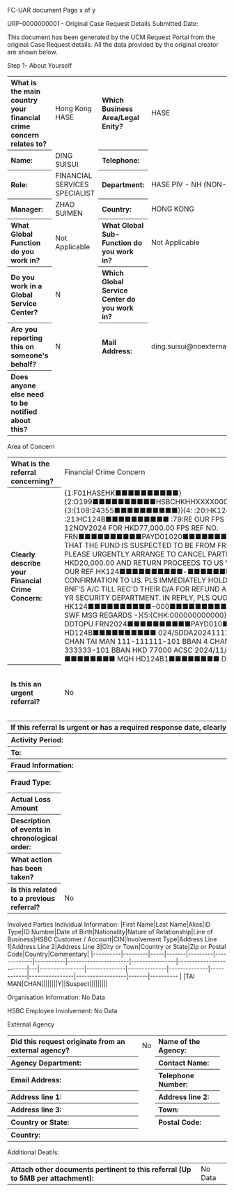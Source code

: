 FC-UAR document
Page x of y

URP-0000000001 - Original Case Request Details
Submitted Date:

This document has been generated by the UCM Request Portal from the original Case Request details. All the data provided by the original creator are shown below.

Step 1- About Yourself
<table style='text-align:left'><tr><th>What is the main country your financial crime concern relates to?</th><td>Hong Kong HASE</td><th>Which Business Area/Legal Enity?</th><td>HASE</td></tr><tr><th>Name:</th><td>DING SUISUI</td><th>Telephone:</th><td></td></tr><tr><th>Role:</th><td>FINANCIAL SERVICES SPECIALIST</td><th>Department:</th><td>HASE PIV - NH (NON-CORE)</td></tr><tr><th>Manager:</th><td>ZHAO SUIMEN</td><th>Country:</th><td>HONG KONG</td></tr><tr><th>What Global Function do you work in?</th><td>Not Applicable</td><th>What Global Sub-Function do you work in?</th><td>Not Applicable</td></tr><tr><th>Do you work in a Global Service Center?</th><td>N</td><th>Which Global Service Center do you work in?</th><td></td></tr><tr><th>Are you reporting this on someone's behalf?</th><td>N</td><th>Mail Address:</th><td>ding.suisui@noexternalmail.hsbc.com</td></tr><tr><th>Does anyone else need to be notified about this?</th><td></td></tr></table>

Area of Concern
<table style='text-align:left'><tr><th>What is the referral concerning?</th><td>Financial Crime Concern</td><th>Financial Crime Type:</th><td>External Fraud</td></tr><tr><th>Clearly describe your Financial Crime Concern:</th><td>{1:F01HASEHK■■■■■■■■■■}{2:O199■■■■■■■■■■HSBCHKHHXXXX000000■■■■■■■■■■}{3:{108:24355■■■■■■■■■■}}{4: :20:HK124■■■■■■■■■■ :21:HC124B■■■■■■■■■■ :79:RE OUR FPS PAYMENT DATED 12NOV2024 FOR HKD77,000.00 FPS REF NO. FRN■■■■■■■■■■PAYD01020■■■■■■■■■■ PLS BE ADVISED THAT THE FUND IS SUSPECTED TO BE FROM FRAUDULENT SOURCE. PLEASE URGENTLY ARRANGE TO CANCEL PARTIAL AMOUNT HKD20,000.00 AND RETURN PROCEEDS TO US VIA CHATS QUOTING OUR REF HK124■■■■■■■■■■-■■■■■■■■■■ UNDER SWIFT CONFIRMATION TO US. PLS IMMEDIATELY HOLD ENOUGH FUNDS IN BNF'S A/C TILL REC'D THEIR D/A FOR REFUND AND REPORT CASE TO YR SECURITY DEPARTMENT. IN REPLY, PLS QUOTE OUR REF HK124■■■■■■■■■■-000■■■■■■■■■■ IN FIELD 21 OF YOUR SWF MSG REGARDS -}{5:{CHK:000000000000}} DTL DDEBIT PAYD01 DDTOPU FRN2024■■■■■■■■■■PAYD010■■■■■■■■■■ HD124B■■■■■■■■■■ 024/SDDA20241111■■■■■■■■■■ 24 CHAN TAI MAN 111-111111-101  BBAN 4 CHAN TAI MAN 333-333333-101 BBAN HKD 77000 ACSC 2024/11/12 11:02 ■■■■■■■■ MQH HD124B1■■■■■■■■ D 0.315 N</td><th>Date submitter became aware of the activity:</th><td> </td></tr><tr><th>Is this an urgent referral?</th><td>No</td><th>Is there a date a response is required by?</th><td></td></tr><tr><th colspan='4'>If this referral Is urgent or has a required response date, clearly explain why.</th></tr><tr><th colspan='2'>Activity Period:</th><th>From:</th><td></td></tr><tr><th>To:</th><td colspan='3'></td></tr><tr><th colspan='4'>Fraud Information:</th></tr><tr><th>Fraud Type:</th><td></td><th>Saved Amount:</th><td></td></tr><tr><th>Actual Loss Amount</th><td></td><th>Currency:</th><td></td></tr><tr><th>Description of events in chronological order:</th><td></td><th>Has any action been taken?</th><td>No</td></tr><tr><th>What action has been taken?</th><td colspan='3'></td></tr><tr><th>Is this related to a previous referral?</th><td colspan='3'>No</td></tr></table>

Involved Parties
Individual Information:
|First Name|Last Name|Alias|ID Type|ID Number|Date of Birth|Nationality|Nature of Relationship|Line of Business|HSBC Customer / Account|CIN|Involvement Type|Address Line 1|Address Line 2|Address Line 3|City or Town|Country or State|Zip or Postal Code|Country|Commentary|
|----------|---------|-----|-------|---------|-------------|-----------|----------------------|----------------|------------------------|---|----------------|--------------|--------------|--------------|------------|----------------|------------------|-------|---------- |
|TAI MAN|CHAN||||||||Y||Suspect|||||||||

Organisation Information:
No Data

HSBC Employee Involvement:
No Data

External Agency
<table style='text-align:left'><tr><th>Did this request originate from an external agency?</th><td>No</td><th>Name of the Agency:</th><td></td></tr><tr><th>Agency Department:</th><td></td><th>Contact Name:</th><td></td></tr><tr><th>Email Address:</th><td></td><th>Telephone Number:</th><td></td></tr><tr><th>Address line 1:</th><td></td><th>Address line 2:</th><td></td></tr><tr><th>Address line 3:</th><td></td><th>Town:</th><td></td></tr><tr><th>Country or State:</th><td></td><th>Postal Code:</th><td></td></tr><tr><th>Country:</th><td colspan='3'></td></tr></table>

Additional Deatils:
<table style='text-align:left'><tr><th>Attach other documents pertinent to this referral (Up to 5MB per attachment):</th><td colspan='3'>No Data</td></tr></table>